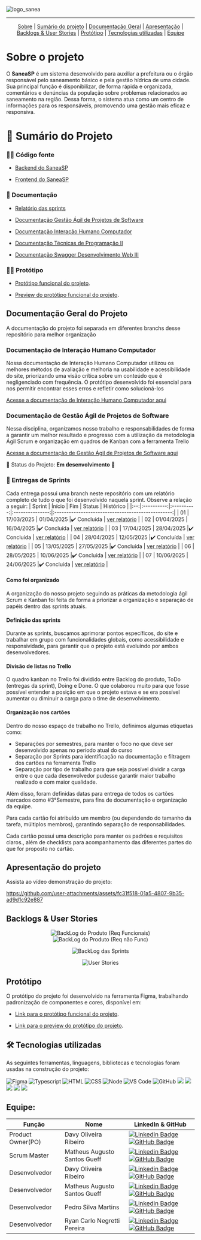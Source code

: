 
![logo_sanea](https://github.com/user-attachments/assets/83109b5f-f472-42b1-9076-beeab971e656)

---

<p align="center">
    <a href="#sobre">Sobre</a>  |  
    <a href="#sumario">Sumário do projeto</a>  |  
    <a href="#documentacao-geral">Documentação Geral</a> |
    <a href="#apresentacao">Apresentação</a> |
    <a href="#backlogs">Backlogs & User Stories</a>  |  
    <a href="#prototipo">Protótipo</a>  |  
    <a href="#tecnologias">Tecnologias utilizadas</a>  |  
    <a href="#equipe">Equipe</a> 
</p>

<span id="sobre">

# Sobre o projeto

O **SaneaSP** é um sistema desenvolvido para auxiliar a prefeitura ou o órgão responsável pelo saneamento básico e pela gestão hídrica de uma cidade. Sua principal função é disponibilizar, de forma rápida e organizada, comentários e denúncias da população sobre problemas relacionados ao saneamento na região. Dessa forma, o sistema atua como um centro de informações para os responsáveis, promovendo uma gestão mais eficaz e responsiva.


<span id="sumario">

# 🔗 Sumário do Projeto

### 👨‍💻 Código fonte
- [Backend do SaneaSP](https://github.com/RyanCNP/Backend-SaneaSP.git)  

- [Frontend do SaneaSP](https://github.com/MathGueff/FrontEnd-SaneaSP.git)  

### 📄 Documentação
- <a href="#relatorio"> Relatório das sprints </a>

- [Documentação Gestão Ágil de Projetos de Software](https://github.com/MathGueff/saneasp-documentation/tree/interacao-humano-computador)

- [Documentação Interação Humano Computador](https://github.com/MathGueff/saneasp-documentation/tree/gestao-agil-de-projetos-de-software)

- [Documentação Técnicas de Programação II](https://github.com/MathGueff/saneasp-documentation/tree/tecnicas-de-programacao-II)

- [Documentação Swagger Desenvolvimento Web III](https://backend-saneasp.onrender.com/api-docs/)

### 👷‍♂️ Protótipo

- [Protótipo funcional do projeto](https://www.figma.com/design/MG7Q5GWGymhm1LSMIoI72c/SaneaSP?t=Mq1iBO8YoWLnfkMp-0).

- [Preview do protótipo funcional do projeto](https://www.figma.com/proto/MG7Q5GWGymhm1LSMIoI72c/SaneaSP).

<span id="documentacao-geral">

## Documentação Geral do Projeto

A documentação do projeto foi separada em diferentes branchs desse repositório para melhor organização

### Documentação de Interação Humano Computador

Nossa documentação de Interação Humano Computador utilizou os melhores métodos de avaliação e melhoria na usabilidade e acessibilidade do site, priorizando uma visão crítica sobre um conteúdo que é negligenciado com frequência. O protótipo desenvolvido foi essencial para nos permitir encontrar esses erros e refletir como solucioná-los

[Acesse a documentação de Interação Humano Computador aqui](https://github.com/MathGueff/saneasp-documentation/tree/interacao-humano-computador)

### Documentação de Gestão Ágil de Projetos de Software

Nessa disciplina, organizamos nosso trabalho e responsabilidades de forma a garantir um melhor resultado e progresso com a utilização da metodologia Ágil Scrum e organização em quadros de Kanban com a ferramenta Trello

[Acesse a documentação de Gestão Ágil de Projetos de Software aqui](https://github.com/MathGueff/saneasp-documentation/tree/gestao-agil-de-projetos-de-software)
  
📌 Status do Projeto: **Em desenvolvimento** 🔁

<p id="relatorio"></p>

### 🏁 Entregas de Sprints
Cada entrega possui uma branch neste repositório com um relatório completo de tudo o que foi desenvolvido naquela sprint. Observe a relação a seguir:
| Sprint | Ínício | Fim | Status | Histórico |
|:--:|:----------:|:----------:|:---------------:|:-------------------------------------------------:|
| 01 | 17/03/2025 | 01/04/2025 |✔️ Concluída    | [ver relatório](https://github.com/MathGueff/saneasp-documentation/tree/sprint-01/README.md) |
| 02 | 01/04/2025 | 16/04/2025 |✔️ Concluída    | [ver relatório](https://github.com/MathGueff/saneasp-documentation/tree/sprint-02/README.md) |
| 03 | 17/04/2025 | 28/04/2025 |✔️ Concluída    | [ver relatório](https://github.com/MathGueff/saneasp-documentation/tree/sprint-03/README.md) |
| 04 | 28/04/2025 | 12/05/2025 |✔️ Concluída    | [ver relatório](https://github.com/MathGueff/saneasp-documentation/tree/sprint-04/README.md) |
| 05 | 13/05/2025 | 27/05/2025 |✔️ Concluída    | [ver relatório](https://github.com/MathGueff/saneasp-documentation/tree/sprint-05/README.md) |
| 06 | 28/05/2025 | 10/06/2025 |✔️ Concluída    | [ver relatório](https://github.com/MathGueff/saneasp-documentation/tree/sprint-06/README.md) |
| 07 | 10/06/2025 | 24/06/2025 |✔️ Concluída    | [ver relatório](https://github.com/MathGueff/saneasp-documentation/tree/sprint-07/README.md) |

#### Como foi organizado
A organização do nosso projeto seguindo as práticas da metodologia ágil Scrum e Kanban foi feita de forma a priorizar a organização e separação de papéis dentro das sprints atuais.

#### Definição das sprints
Durante as sprints, buscamos aprimorar pontos específicos, do site e trabalhar em grupo com funcionalidades globais, como acessibilidade e responsividade, para garantir que o projeto está evoluindo por ambos desenvolvedores.

#### Divisão de listas no Trello
O quadro kanban no Trello foi dividido entre Backlog do produto, ToDo (entregas da sprint), Doing e Done. O que colaborou muito para que fosse possível entender a posição em que o projeto estava e se era possível aumentar ou diminuir a carga para o time de desenvolvimento.

#### Organização nos cartões
Dentro do nosso espaço de trabalho no Trello, definimos algumas etiquetas como:
- Separações por semestres, para manter o foco no que deve ser desenvolvido apenas no período atual do curso
- Separação por Sprints para identificação na documentação e filtragem dos cartões na ferramenta Trello 
- Separação por tipo de trabalho para que seja possível dividir a carga entre o que cada desenvolvedor pudesse garantir maior trabalho realizado e com maior qualidade.

Além disso, foram definidas datas para entrega de todos os cartões marcados como #3°Semestre, para fins de documentação e organização da equipe.

Para cada cartão foi atribuído um membro (ou dependendo do tamanho da tarefa, múltiplos membros), garantindo separação de responsabilidades.

Cada cartão possui uma descrição para manter os padrões e requisitos claros., além de checklists para acompanhamento das diferentes partes do que for proposto no cartão.

<span id="apresentacao">

## Apresentação do projeto

Assista ao vídeo demonstração do projeto:


https://github.com/user-attachments/assets/fc31f518-01a5-4807-9b35-ad9d1c92e887



<span id="backlogs">

## Backlogs & User Stories

<div align="center">

![BackLog do Produto (Req Funcionais)](https://github.com/user-attachments/assets/86bcff7e-229a-405e-b68c-3b4baf9f9b65)
![BackLog do Produto (Req não Func)](https://github.com/user-attachments/assets/57dd5103-3026-428f-9f02-09eeb23d513f)

![BackLog das Sprints](https://github.com/user-attachments/assets/9dadfcc2-39cb-4283-bb1c-3a70e5bc0d95)

![User Stories](https://github.com/user-attachments/assets/29604d16-992f-4033-a433-1d06b9164ad8)


</div>

<span id="prototipo">

## Protótipo 

O protótipo do projeto foi desenvolvido na ferramenta Figma, trabalhando padronização de componentes e cores, disponível em:
- [Link para o protótipo funcional do projeto](https://www.figma.com/design/MG7Q5GWGymhm1LSMIoI72c/SaneaSP?t=Mq1iBO8YoWLnfkMp-0).

- [Link para o preview do protótipo do projeto](https://www.figma.com/proto/MG7Q5GWGymhm1LSMIoI72c/SaneaSP).


<span id="tecnologias">

## 🛠️ Tecnologias utilizadas

As seguintes ferramentas, linguagens, bibliotecas e tecnologias foram usadas na construção do projeto:

<img src="https://img.shields.io/badge/Figma-CED4DA?style=for-the-badge&logo=figma&logoColor=DC143C" alt="Figma" /> 
<img src="https://img.shields.io/badge/TypeScript-CED4DA?style=for-the-badge&logo=typescript&logoColor=007ACC" alt="Typescript" />
<img src="https://img.shields.io/badge/HTML5-CED4DA?style=for-the-badge&logo=html5&logoColor=E34F26" alt="HTML" /> 
<img src="https://img.shields.io/badge/CSS3-CED4DA?style=for-the-badge&logo=css3&logoColor=1572B6" alt="CSS" /> 	
<img src="https://img.shields.io/badge/Node.js-CED4DA?style=for-the-badge&logo=nodedotjs&logoColor=339933" alt="Node" />  
<img src="https://img.shields.io/badge/VS_Code-CED4DA?style=for-the-badge&logo=visual%20studio%20code&logoColor=0078D4" alt="VS Code" /> 
<img src="https://img.shields.io/badge/GitHub-CED4DA?style=for-the-badge&logo=github&logoColor=20232A" alt="GitHub" /> 
<img src="https://img.shields.io/badge/bootstrap-%238511FA.svg?style=for-the-badge&logo=bootstrap&logoColor=white"/>
<img src="https://img.shields.io/badge/express.js-%23404d59.svg?style=for-the-badge&logo=express&logoColor=%2361DAFB"/>
<img src="https://img.shields.io/badge/Angular-DD0031?style=for-the-badge&logo=angular&logoColor=white"/>
<img src="https://img.shields.io/badge/SQLite-000?style=for-the-badge&logo=sqlite&logoColor=07405E"/>
<img src="https://img.shields.io/badge/GIT-E44C30?style=for-the-badge&logo=git&logoColor=white"/>

<span id="equipe">

## Equipe:

| Função            | Nome                         | LinkedIn & GitHub                                                                                                                                                                                                                                                                                                                                                                                     |
|-------------------|------------------------------|-------------------------------------------------------------------------------------------------------------------------------------------------------------------------------------------------------------------------------------------------------------------------------------------------------------------------------------------------------------------------------------------------------|
| Product Owner(PO) | Davy Oliveira Ribeiro        | [![Linkedin Badge](https://img.shields.io/badge/Linkedin-blue?style=flat-square&logo=Linkedin&logoColor=white)](https://www.linkedin.com/in/davy-ribeiro-600a43253?utm_source=share&utm_campaign=share_via&utm_content=profile&utm_medium=android_app) [![GitHub Badge](https://img.shields.io/badge/GitHub-111217?style=flat-square&logo=github&logoColor=white)](https://github.com/devDavyRibeiro)                                                                                        |
| Scrum Master      | Matheus Augusto Santos Gueff | [![Linkedin Badge](https://img.shields.io/badge/Linkedin-blue?style=flat-square&logo=Linkedin&logoColor=white)](https://www.linkedin.com/in/matheus-gueff-b74949311) [![GitHub Badge](https://img.shields.io/badge/GitHub-111217?style=flat-square&logo=github&logoColor=white)](https://github.com/MathGueff)|
| Desenvolvedor     | Davy Oliveira Ribeiro        | [![Linkedin Badge](https://img.shields.io/badge/Linkedin-blue?style=flat-square&logo=Linkedin&logoColor=white)](https://www.linkedin.com/in/davy-ribeiro-600a43253?utm_source=share&utm_campaign=share_via&utm_content=profile&utm_medium=android_app) [![GitHub Badge](https://img.shields.io/badge/GitHub-111217?style=flat-square&logo=github&logoColor=white)](https://github.com/devDavyRibeiro) |
| Desenvolvedor     | Matheus Augusto Santos Gueff | [![Linkedin Badge](https://img.shields.io/badge/Linkedin-blue?style=flat-square&logo=Linkedin&logoColor=white)](https://www.linkedin.com/in/matheus-gueff-b74949311) [![GitHub Badge](https://img.shields.io/badge/GitHub-111217?style=flat-square&logo=github&logoColor=white)](https://github.com/MathGueff)                                                                                        |
| Desenvolvedor     | Pedro Silva Martins          | [![Linkedin Badge](https://img.shields.io/badge/Linkedin-blue?style=flat-square&logo=Linkedin&logoColor=white)](https://www.linkedin.com/in/pedro--silva-martins/) [![GitHub Badge](https://img.shields.io/badge/GitHub-111217?style=flat-square&logo=github&logoColor=white)](https://github.com/Pedro8k)                                                                                            |
| Desenvolvedor     | Ryan Carlo Negretti Pereira  | [![Linkedin Badge](https://img.shields.io/badge/Linkedin-blue?style=flat-square&logo=Linkedin&logoColor=white)](https://www.linkedin.com/in/ryan-carlo-negretti-pereira-8709b1292/) [![GitHub Badge](https://img.shields.io/badge/GitHub-111217?style=flat-square&logo=github&logoColor=white)](https://github.com/RyanCNP)                                                                           |                                                                  |

